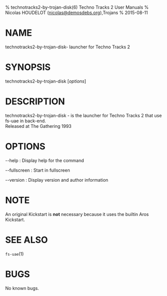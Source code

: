 % technotracks2-by-trojan-disk(6) Techno Tracks 2 User Manuals
% Nicolas HOUDELOT (nicolas@demosdebs.org),Trojans
% 2015-08-11

# NAME
technotracks2-by-trojan-disk- launcher for Techno Tracks 2

# SYNOPSIS
technotracks2-by-trojan-disk [*options*]

# DESCRIPTION
technotracks2-by-trojan-disk - is the launcher for Techno Tracks 2 that use fs-uae in back-end.  
Released at The Gathering 1993

# OPTIONS
\--help
:   Display help for the command

\--fullscreen
:   Start in fullscreen

\--version
:   Display version and author information

# NOTE
An original Kickstart is **not** necessary because it uses the builtin Aros Kickstart.

# SEE ALSO
`fs-uae`(1)

# BUGS
No known bugs.
